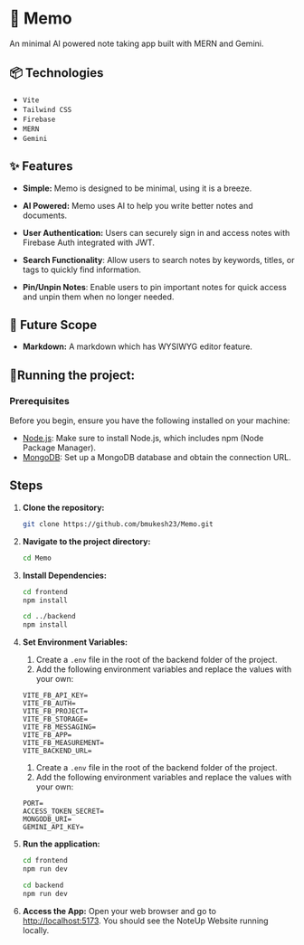 # 🫧 Memo
An minimal AI powered note taking app built with MERN and Gemini.

## 📦 Technologies

- `Vite`
- `Tailwind CSS`
- `Firebase`
- `MERN`
- `Gemini`

## ✨ Features

- **Simple:** Memo is designed to be minimal, using it is a breeze.

- **AI Powered:** Memo uses AI to help you write better notes and documents.

- **User Authentication:** Users can securely sign in and access notes with Firebase Auth integrated with JWT.

- **Search Functionality**: Allow users to search notes by keywords, titles, or tags to quickly find information.

- **Pin/Unpin Notes**: Enable users to pin important notes for quick access and unpin them when no longer needed.

## 💭 Future Scope
- **Markdown:** A markdown which has WYSIWYG editor feature.

## 🚦Running the project:

### Prerequisites

Before you begin, ensure you have the following installed on your machine:

- [Node.js](https://nodejs.org/): Make sure to install Node.js, which includes npm (Node Package Manager).
- [MongoDB](https://www.mongodb.com/try/download/community): Set up a MongoDB database and obtain the connection URL.

## Steps

1. **Clone the repository:**
    ```bash
    git clone https://github.com/bmukesh23/Memo.git
    ```

2. **Navigate to the project directory:**
    ```bash
    cd Memo
    ```

3. **Install Dependencies:**
    ```bash
    cd frontend
    npm install
    ```

    ```bash
    cd ../backend
    npm install
    ```

4. **Set Environment Variables:**
    1. Create a `.env` file in the root of the backend folder of the project.
    2. Add the following environment variables and replace the values with your own:

    ```env
    VITE_FB_API_KEY=
    VITE_FB_AUTH=
    VITE_FB_PROJECT=
    VITE_FB_STORAGE=
    VITE_FB_MESSAGING=
    VITE_FB_APP=
    VITE_FB_MEASUREMENT=
    VITE_BACKEND_URL=
    ```

    1. Create a `.env` file in the root of the backend folder of the project.
    2. Add the following environment variables and replace the values with your own:

    ```env
    PORT=
    ACCESS_TOKEN_SECRET=
    MONGODB_URI=
    GEMINI_API_KEY=
    ```

5. **Run the application:**
    ```bash
    cd frontend
    npm run dev
    ```

    ```bash
    cd backend
    npm run dev
    ```

6. **Access the App:**
     Open your web browser and go to [http://localhost:5173](http://localhost:5173). You should see the NoteUp Website running locally.